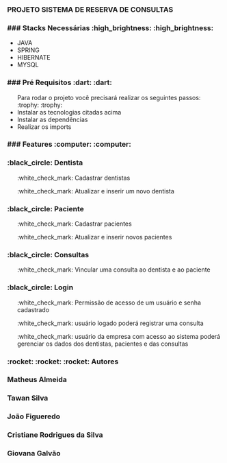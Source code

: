 <h3>PROJETO SISTEMA DE RESERVA DE CONSULTAS</h3>


<h3>### Stacks Necessárias :high_brightness: :high_brightness: </h3> 
<ul>
  <li>JAVA</li>
  <li>SPRING</li>
  <li>HIBERNATE</li>
  <li>MYSQL</li>
</ul>

<h3>### Pré Requisitos :dart: :dart:</h3>
<ul>Para rodar o projeto você precisará realizar os seguintes passos: :trophy: :trophy:
  <li>Instalar as tecnologias citadas acima</li>
  <li>Instalar as dependências</li>
  <li>Realizar os imports</li>
</ul>

<h3>### Features :computer: :computer:</h3>

<h3>:black_circle: Dentista</h3>
<ul>:white_check_mark: Cadastrar dentistas</ul>
<ul>:white_check_mark: Atualizar e inserir um novo dentista</ul>

<h3>:black_circle: Paciente</h3>
<ul>:white_check_mark: Cadastrar pacientes</ul>
<ul>:white_check_mark: Atualizar e inserir novos pacientes</ul>

<h3>:black_circle: Consultas</h3>
<ul>:white_check_mark: Vincular uma consulta ao dentista e ao paciente</ul>

<h3>:black_circle: Login</h3>
<ul>:white_check_mark: Permissão de acesso de um usuário e senha cadastrado</ul>
<ul>:white_check_mark: usuário logado poderá registrar uma consulta</ul>
<ul>:white_check_mark: usuário da empresa com acesso ao sistema poderá gerenciar os dados dos dentistas, pacientes e das consultas</ul>

<h3>:rocket: :rocket: :rocket: Autores</h3>
<h3>Matheus Almeida</h3>
<h3>Tawan Silva</h3>
<h3>João Figueredo</h3>
<h3>Cristiane Rodrigues da Silva</h3>
<h3>Giovana Galvão</h3>

